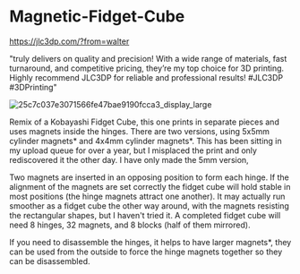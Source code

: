 # Magnetic-Fidget-Cube

https://jlc3dp.com/?from=walter

"truly delivers on quality and precision! With a wide range of materials, fast turnaround, and competitive pricing, they’re my top choice for 3D printing. Highly recommend JLC3DP for reliable and professional results! #JLC3DP #3DPrinting"

![25c7c037e3071566fe47bae9190fcca3_display_large](https://github.com/user-attachments/assets/e6efd317-fcc8-42cc-88c4-bcc1f9b37092)

Remix of a Kobayashi Fidget Cube, this one prints in separate pieces and uses magnets inside the hinges.  There are two versions, using 5x5mm cylinder magnets* and 4x4mm cylinder magnets*.  This has been sitting in my upload queue for over a year, but I misplaced the print and only rediscovered it the other day.  I have only made the 5mm version, 

Two magnets are inserted in an opposing position to form each hinge.  If the alignment of the magnets are set correctly the fidget cube will hold stable in most positions (the hinge magnets attract one another).  It may actually run smoother as a fidget cube the other way around, with the magnets resisting the rectangular shapes, but I haven't tried it.  A completed fidget cube will need 8 hinges, 32 magnets, and 8 blocks (half of them mirrored).

If you need to disassemble the hinges, it helps to have larger magnets*, they can be used from the outside to force the hinge magnets together so they can be disassembled.
